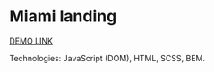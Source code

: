 # Miami landing
[DEMO LINK](https://yaremenko-maksym.github.io/Miami-Landing-Page/)

Technologies: JavaScript (DOM), HTML, SCSS, BEM.
